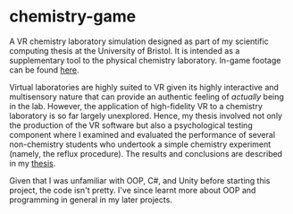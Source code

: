 # chemistry-game

A VR chemistry laboratory simulation designed as part of my scientific computing thesis at the University of Bristol. It is intended as a supplementary tool to the physical chemistry laboratory. In-game footage can be found [here](https://www.youtube.com/watch?v=TznTpJ4gHKg).

Virtual laboratories are highly suited to VR given its highly interactive and multisensory nature that can provide an authentic feeling of _actually_ being in the lab. However, the application of high-fidelity VR to a chemistry laboratory is so far largely unexplored. Hence, my thesis involved not only the production of the VR software but also a psychological testing component where I examined and evaluated the performance of several non-chemistry students who undertook a simple chemistry experiment (namely, the reflux procedure). The results and conclusions are described in my [thesis](../main/thesis_final.pdf).

Given that I was unfamiliar with OOP, C#, and Unity before starting this project, the code isn't pretty. I've since learnt more about OOP and programming in general in my later projects.
